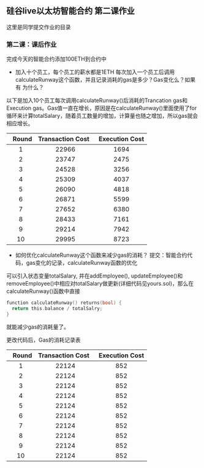## 硅谷live以太坊智能合约 第二课作业
这里是同学提交作业的目录

### 第二课：课后作业
完成今天的智能合约添加100ETH到合约中
- 加入十个员工，每个员工的薪水都是1ETH
每次加入一个员工后调用calculateRunway这个函数，并且记录消耗的gas是多少？Gas变化么？如果有 为什么？

以下是加入10个员工每次调用calculateRunway()后消耗的Trancation gas和 Execution gas。Gas值一直在增长，原因是在calculateRunway()里面使用了for循环来计算totalSalary，随着员工数量的增加，计算量也随之增加，所以gas就会相应增长。

|    Round  | Transaction Cost   | Execution Cost |
| :----------: |:-------------:| :-----:|
| 1 | 22966 | 1694 |
| 2 | 23747 | 2475 |
| 3 | 24528 | 3256 |
| 4 | 25309 | 4037 |
| 5 | 26090 | 4818 |
| 6 | 26871 | 5599 |
| 7 | 27652 | 6380 |
| 8 | 28433 | 7161 |
| 9 | 29214 | 7942 |
| 10 | 29995 | 8723 |

- 如何优化calculateRunway这个函数来减少gas的消耗？
提交：智能合约代码，gas变化的记录，calculateRunway函数的优化

可以引入状态变量totalSalary, 并在addEmployee(), updateEmployee()和removeEmployee()中相应对totalSalary做更新(详细代码见yours.sol)，那么在calculateRunway()函数中直接
``` C
function calculateRunway() returns(bool) {
  return this.balance / totalSalry;
}
```
就能减少gas的消耗量了。

更改代码后，Gas的消耗记录表

|    Round  | Transaction Cost   | Execution Cost |
| :----------: |:-------------:| :-----:|
| 1 | 22124 | 852 |
| 2 | 22124 | 852 |
| 3 | 22124 | 852 |
| 4 | 22124 | 852 |
| 5 | 22124 | 852 |
| 6 | 22124 | 852 |
| 7 | 22124 | 852 |
| 8 | 22124 | 852 |
| 9 | 22124 | 852 |
| 10 | 22124 | 852 |


